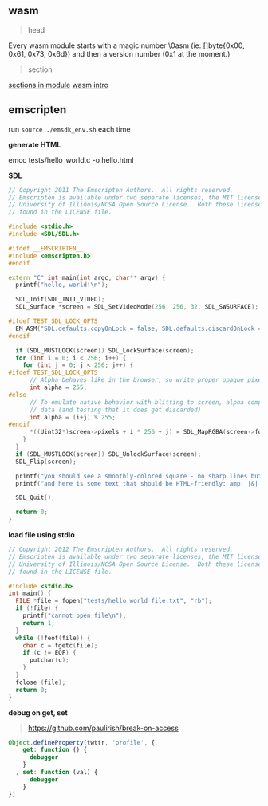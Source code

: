 ## wasm

> head

Every wasm module starts with a magic number \0asm (ie: []byte{0x00, 0x61, 0x73, 0x6d}) and then a version number (0x1 at the moment.)

> section

[sections in module](https://webassembly.github.io/spec/core/binary/modules.html)
[wasm intro](https://rsms.me/wasm-intro)

## emscripten

run `source ./emsdk_env.sh` each time

**generate HTML**

emcc tests/hello_world.c -o hello.html

**SDL**

```cpp
// Copyright 2011 The Emscripten Authors.  All rights reserved.
// Emscripten is available under two separate licenses, the MIT license and the
// University of Illinois/NCSA Open Source License.  Both these licenses can be
// found in the LICENSE file.

#include <stdio.h>
#include <SDL/SDL.h>

#ifdef __EMSCRIPTEN__
#include <emscripten.h>
#endif

extern "C" int main(int argc, char** argv) {
  printf("hello, world!\n");

  SDL_Init(SDL_INIT_VIDEO);
  SDL_Surface *screen = SDL_SetVideoMode(256, 256, 32, SDL_SWSURFACE);

#ifdef TEST_SDL_LOCK_OPTS
  EM_ASM("SDL.defaults.copyOnLock = false; SDL.defaults.discardOnLock = true; SDL.defaults.opaqueFrontBuffer = false;");
#endif

  if (SDL_MUSTLOCK(screen)) SDL_LockSurface(screen);
  for (int i = 0; i < 256; i++) {
    for (int j = 0; j < 256; j++) {
#ifdef TEST_SDL_LOCK_OPTS
      // Alpha behaves like in the browser, so write proper opaque pixels.
      int alpha = 255;
#else
      // To emulate native behavior with blitting to screen, alpha component is ignored. Test that it is so by outputting
      // data (and testing that it does get discarded)
      int alpha = (i+j) % 255;
#endif
      *((Uint32*)screen->pixels + i * 256 + j) = SDL_MapRGBA(screen->format, i, j, 255-i, alpha);
    }
  }
  if (SDL_MUSTLOCK(screen)) SDL_UnlockSurface(screen);
  SDL_Flip(screen); 

  printf("you should see a smoothly-colored square - no sharp lines but the square borders!\n");
  printf("and here is some text that should be HTML-friendly: amp: |&| double-quote: |\"| quote: |'| less-than, greater-than, html-like tags: |<cheez></cheez>|\nanother line.\n");

  SDL_Quit();

  return 0;
}
```

**load file using stdio**

```cpp
// Copyright 2012 The Emscripten Authors.  All rights reserved.
// Emscripten is available under two separate licenses, the MIT license and the
// University of Illinois/NCSA Open Source License.  Both these licenses can be
// found in the LICENSE file.

#include <stdio.h>
int main() {
  FILE *file = fopen("tests/hello_world_file.txt", "rb");
  if (!file) {
    printf("cannot open file\n");
    return 1;
  }
  while (!feof(file)) {
    char c = fgetc(file);
    if (c != EOF) {
      putchar(c);
    }
  }
  fclose (file);
  return 0;
}
```

**debug on get, set**

> https://github.com/paulirish/break-on-access

```javascript
Object.defineProperty(twttr, 'profile', {
    get: function () {
      debugger
    }
  , set: function (val) {
      debugger
    }
})
```